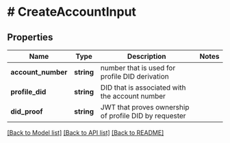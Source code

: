 # # CreateAccountInput

## Properties

Name | Type | Description | Notes
------------ | ------------- | ------------- | -------------
**account_number** | **string** | number that is used for profile DID derivation |
**profile_did** | **string** | DID that is associated with the account number |
**did_proof** | **string** | JWT that proves ownership of profile DID by requester |

[[Back to Model list]](../../README.md#models) [[Back to API list]](../../README.md#endpoints) [[Back to README]](../../README.md)
